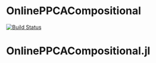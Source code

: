 # OnlinePPCACompositional

[![Build Status](https://github.com/ngiann/OnlinePPCACompositional.jl/actions/workflows/CI.yml/badge.svg?branch=main)](https://github.com/ngiann/OnlinePPCACompositional.jl/actions/workflows/CI.yml?query=branch%3Amain)
# OnlinePPCACompositional.jl
